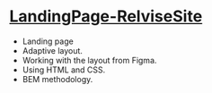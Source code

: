 # [LandingPage-RelviseSite](https://chkkris.github.io/Relvise-site/)
* Landing page
* Adaptive layout.
* Working with the layout from Figma.
* Using HTML and CSS.
* BEM methodology.
